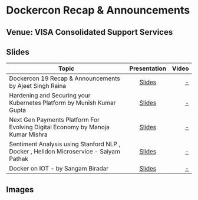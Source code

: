 # Dockercon Recap & Announcements

## Venue: VISA Consolidated Support Services

## Slides


| Topic        | Presentation          | Video  |
| ------------- |:-------------:| -----:|
| Dockercon 19 Recap & Announcements by Ajeet Singh Raina| [Slides](https://www.slideshare.net/ajeetraina/dockercon-2019-updates-announcements?qid=9e8fbbe8-1391-49f3-871b-9c1bc187b1a0&v=&b=&from_search=6) | [ - ]() |
| Hardening and Securing your Kubernetes Platform by Munish Kumar Gupta| [Slides](-)| [ - ]()| 
| Next Gen Payments Platform For Evolving Digital Economy by Manoja Kumar Mishra| [Slides](-)| [ - ]()| 
| Sentiment Analysis using Stanford NLP , Docker , Helidon Microservice - Saiyam Pathak| [Slides](-)| [ - ]()| 
| Docker on IOT - by Sangam Biradar|[Slides](https://www.slideshare.net/sangambiradar370/docker-on-iot-dockercon19-sfo-recap-announcements-bangalore)| [ - ]()| 


## Images



